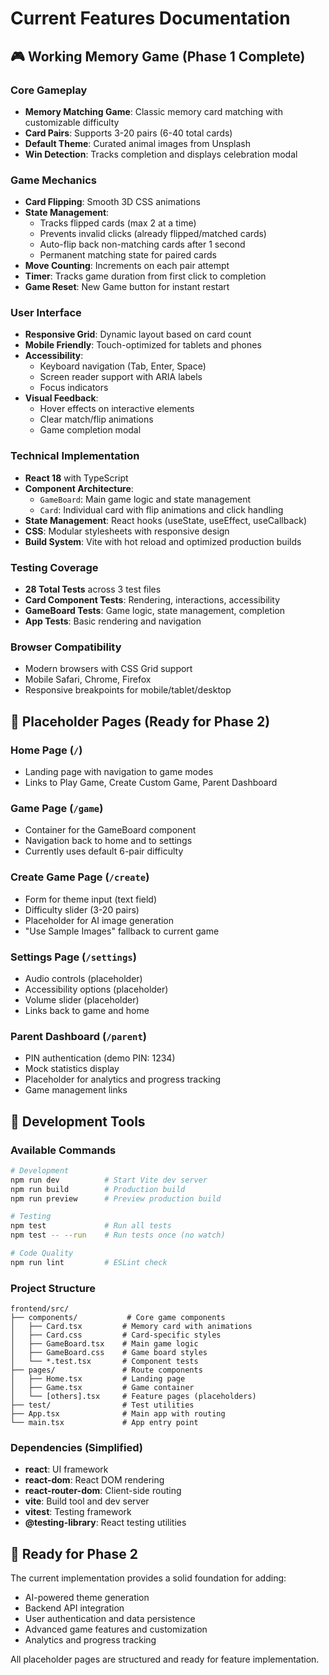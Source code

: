 # Current Features Documentation

## 🎮 Working Memory Game (Phase 1 Complete)

### Core Gameplay
- **Memory Matching Game**: Classic memory card matching with customizable difficulty
- **Card Pairs**: Supports 3-20 pairs (6-40 total cards)
- **Default Theme**: Curated animal images from Unsplash
- **Win Detection**: Tracks completion and displays celebration modal

### Game Mechanics
- **Card Flipping**: Smooth 3D CSS animations
- **State Management**: 
  - Tracks flipped cards (max 2 at a time)
  - Prevents invalid clicks (already flipped/matched cards)
  - Auto-flip back non-matching cards after 1 second
  - Permanent matching state for paired cards
- **Move Counting**: Increments on each pair attempt
- **Timer**: Tracks game duration from first click to completion
- **Game Reset**: New Game button for instant restart

### User Interface
- **Responsive Grid**: Dynamic layout based on card count
- **Mobile Friendly**: Touch-optimized for tablets and phones
- **Accessibility**: 
  - Keyboard navigation (Tab, Enter, Space)
  - Screen reader support with ARIA labels
  - Focus indicators
- **Visual Feedback**: 
  - Hover effects on interactive elements
  - Clear match/flip animations
  - Game completion modal

### Technical Implementation
- **React 18** with TypeScript
- **Component Architecture**:
  - `GameBoard`: Main game logic and state management
  - `Card`: Individual card with flip animations and click handling
- **State Management**: React hooks (useState, useEffect, useCallback)
- **CSS**: Modular stylesheets with responsive design
- **Build System**: Vite with hot reload and optimized production builds

### Testing Coverage
- **28 Total Tests** across 3 test files
- **Card Component Tests**: Rendering, interactions, accessibility
- **GameBoard Tests**: Game logic, state management, completion
- **App Tests**: Basic rendering and navigation

### Browser Compatibility
- Modern browsers with CSS Grid support
- Mobile Safari, Chrome, Firefox
- Responsive breakpoints for mobile/tablet/desktop

## 🚧 Placeholder Pages (Ready for Phase 2)

### Home Page (`/`)
- Landing page with navigation to game modes
- Links to Play Game, Create Custom Game, Parent Dashboard

### Game Page (`/game`)
- Container for the GameBoard component
- Navigation back to home and to settings
- Currently uses default 6-pair difficulty

### Create Game Page (`/create`)
- Form for theme input (text field)
- Difficulty slider (3-20 pairs)
- Placeholder for AI image generation
- "Use Sample Images" fallback to current game

### Settings Page (`/settings`)
- Audio controls (placeholder)
- Accessibility options (placeholder)
- Volume slider (placeholder)
- Links back to game and home

### Parent Dashboard (`/parent`)
- PIN authentication (demo PIN: 1234)
- Mock statistics display
- Placeholder for analytics and progress tracking
- Game management links

## 🔧 Development Tools

### Available Commands
```bash
# Development
npm run dev          # Start Vite dev server
npm run build        # Production build
npm run preview      # Preview production build

# Testing
npm test             # Run all tests
npm test -- --run    # Run tests once (no watch)

# Code Quality
npm run lint         # ESLint check
```

### Project Structure
```
frontend/src/
├── components/           # Core game components
│   ├── Card.tsx         # Memory card with animations
│   ├── Card.css         # Card-specific styles
│   ├── GameBoard.tsx    # Main game logic
│   ├── GameBoard.css    # Game board styles
│   └── *.test.tsx       # Component tests
├── pages/               # Route components
│   ├── Home.tsx         # Landing page
│   ├── Game.tsx         # Game container
│   └── [others].tsx     # Feature pages (placeholders)
├── test/                # Test utilities
├── App.tsx              # Main app with routing
└── main.tsx             # App entry point
```

### Dependencies (Simplified)
- **react**: UI framework
- **react-dom**: React DOM rendering
- **react-router-dom**: Client-side routing
- **vite**: Build tool and dev server
- **vitest**: Testing framework
- **@testing-library**: React testing utilities

## 🎯 Ready for Phase 2

The current implementation provides a solid foundation for adding:
- AI-powered theme generation
- Backend API integration
- User authentication and data persistence
- Advanced game features and customization
- Analytics and progress tracking

All placeholder pages are structured and ready for feature implementation.